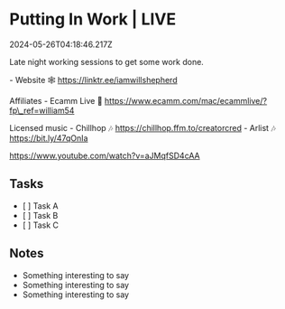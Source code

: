# Putting In Work | LIVE

2024-05-26T04:18:46.217Z

Late night working sessions to get some work done.

\- Website 🕸️ https://linktr.ee/iamwillshepherd

Affiliates
\- Ecamm Live 🎥 https://www.ecamm.com/mac/ecammlive/?fp\_ref=william54

Licensed music
\- Chillhop 🎶  https://chillhop.ffm.to/creatorcred
\- Arlist 🎶 https://bit.ly/47qOnIa

https://www.youtube.com/watch?v=aJMqfSD4cAA

<!-- e.g. `devlog <YYYY.MM.DD> | <optional emoji> <Title> | < time | LIVE>` -->

## Tasks

* \[ ] Task A
* \[ ] Task B
* \[ ] Task C

## Notes

* Something interesting to say
* Something interesting to say
* Something interesting to say
